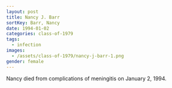 ```yaml
---
layout: post
title: Nancy J. Barr
sortKey: Barr, Nancy
date: 1994-01-02
categories: class-of-1979
tags:
  - infection
images:
  - /assets/class-of-1979/nancy-j-barr-1.png
gender: female
---
```

Nancy died from complications of meningitis on January 2, 1994.
